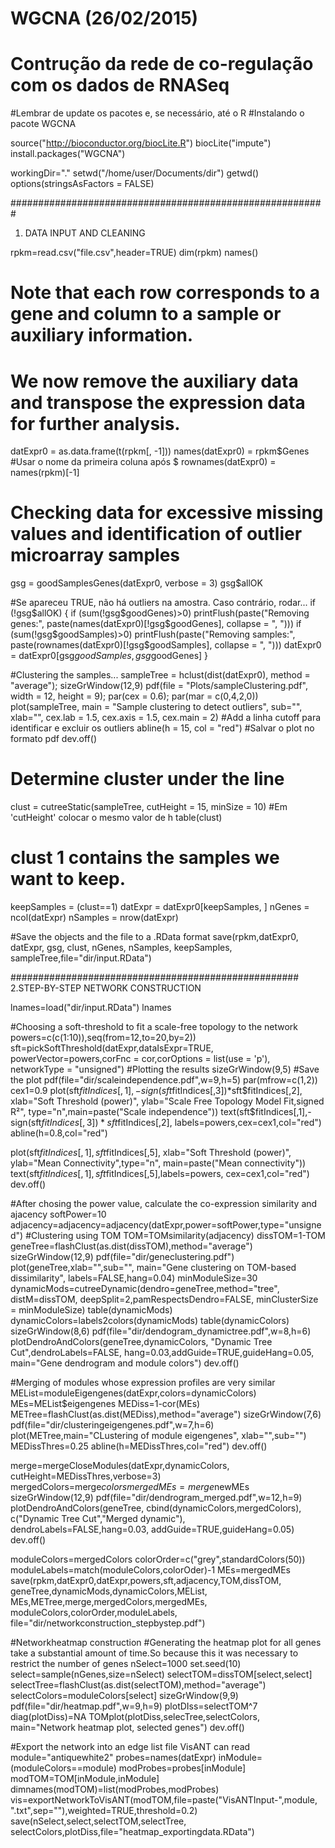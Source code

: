 # WGCNA (26/02/2015)
# Contrução da rede de co-regulação com os dados de RNASeq
#Lembrar de update os pacotes e, se necessário, até o R
#Instalando o pacote WGCNA

source("http://bioconductor.org/biocLite.R")
biocLite("impute")
install.packages("WGCNA")

workingDir="."
setwd("/home/user/Documents/dir")
getwd()
options(stringsAsFactors = FALSE)

#########################################################
1. DATA INPUT AND CLEANING

rpkm=read.csv("file.csv",header=TRUE)
dim(rpkm)
names()

# Note that each row corresponds to a gene and column to a sample or auxiliary information.
# We now remove the auxiliary data and transpose the expression data for further analysis.
datExpr0 = as.data.frame(t(rpkm[, -1]))
names(datExpr0) = rpkm$Genes                      #Usar o nome da primeira coluna após $
rownames(datExpr0) = names(rpkm)[-1]

# Checking data for excessive missing values and identification of outlier microarray samples
gsg = goodSamplesGenes(datExpr0, verbose = 3)
gsg$allOK

#Se apareceu TRUE, não há outliers na amostra. Caso contrário, rodar...
if (!gsg$allOK)
    {
    if (sum(!gsg$goodGenes)>0)
    printFlush(paste("Removing genes:", paste(names(datExpr0)[!gsg$goodGenes], collapse = ", ")))
    if (sum(!gsg$goodSamples)>0)
    printFlush(paste("Removing samples:", paste(rownames(datExpr0)[!gsg$goodSamples], collapse = ", ")))
    datExpr0 = datExpr0[gsg$goodSamples, gsg$goodGenes]
    }

#Clustering the samples...
sampleTree = hclust(dist(datExpr0), method = "average");
sizeGrWindow(12,9)
pdf(file = "Plots/sampleClustering.pdf", width = 12, height = 9);
par(cex = 0.6);
par(mar = c(0,4,2,0))
plot(sampleTree, main = "Sample clustering to detect outliers", sub="", xlab="", cex.lab = 1.5,
    cex.axis = 1.5, cex.main = 2)
#Add a linha cutoff para identificar e excluir os outliers
abline(h = 15, col = "red") 
#Salvar o plot no formato pdf
dev.off()

# Determine cluster under the line
clust = cutreeStatic(sampleTree, cutHeight = 15, minSize = 10)              #Em 'cutHeight' colocar o mesmo valor de h
table(clust)
# clust 1 contains the samples we want to keep.
keepSamples = (clust==1)
datExpr = datExpr0[keepSamples, ]
nGenes = ncol(datExpr)
nSamples = nrow(datExpr)

#Save the objects and the file to a .RData format
save(rpkm,datExpr0, datExpr, gsg, clust, nGenes, nSamples,
keepSamples, sampleTree,file="dir/input.RData")

####################################################
2.STEP-BY-STEP NETWORK CONSTRUCTION

lnames=load("dir/input.RData")
lnames

#Choosing a soft-threshold to fit a scale-free topology to the network
powers=c(c(1:10)),seq(from=12,to=20,by=2))
sft=pickSoftThreshold(datExpr,dataIsExpr=TRUE,
    powerVector=powers,corFnc = cor,corOptions = list(use = 'p'),
    networkType = "unsigned")
#Plotting the results
sizeGrWindow(9,5)
#Save the plot
pdf(file="dir/scaleindependence.pdf",w=9,h=5)
par(mfrow=c(1,2))
cex1=0.9
plot(sft$fitIndices[,1],-sign(sft$fitIndices[,3])*sft$fitIndices[,2],
    xlab="Soft Threshold (power)",
    ylab="Scale Free Topology Model Fit,signed R²",
    type="n",main=paste("Scale independence"))
text(sft$fitIndices[,1],-sign(sft$fitIndices[,3])*sft$fitIndices[,2],
    labels=powers,cex=cex1,col="red")
abline(h=0.8,col="red")

plot(sft$fitIndices[,1],sft$fitIndices[,5],
    xlab="Soft Threshold (power)",
    ylab="Mean Connectivity",type="n",
    main=paste("Mean connectivity"))
text(sft$fitIndices[,1],sft$fitIndices[,5],labels=powers,
    cex=cex1,col="red")
dev.off()

#After chosing the power value, calculate the co-expression similarity and ajacency
softPower=10
adjacency=adjacency=adjacency(datExpr,power=softPower,type="unsigned")
#Clustering using TOM
TOM=TOMsimilarity(adjacency)
dissTOM=1-TOM
geneTree=flashClust(as.dist(dissTOM),method="average")
sizeGrWindow(12,9)
pdf(file="dir/geneclustering.pdf")
plot(geneTree,xlab="",sub="",
    main="Gene clustering on TOM-based dissimilarity",
    labels=FALSE,hang=0.04)
minModuleSize=30
dynamicMods=cutreeDynamic(dendro=geneTree,method="tree", distM=dissTOM,
    deepSplit=2,pamRespectsDendro=FALSE,
    minClusterSize = minModuleSize)
table(dynamicMods)
dynamicColors=labels2colors(dynamicMods)
table(dynamicColors)
sizeGrWindow(8,6)
pdf(file="dir/dendogram_dynamictree.pdf",w=8,h=6)
plotDendroAndColors(geneTree,dynamicColors,
    "Dynamic Tree Cut",dendroLabels=FALSE,
    hang=0.03,addGuide=TRUE,guideHang=0.05,
    main="Gene dendrogram and module colors")
dev.off()

#Merging of modules whose expression profiles are very similar
MEList=moduleEigengenes(datExpr,colors=dynamicColors)
MEs=MEList$eigengenes
MEDiss=1-cor(MEs)
METree=flashClust(as.dist(MEDiss),method="average")
sizeGrWindow(7,6)
pdf(file="dir/clusteringeigengenes.pdf",w=7,h=6)
plot(METree,main="CLustering of module eigengenes",
    xlab="",sub="")
MEDissThres=0.25
abline(h=MEDissThres,col="red")
dev.off()

merge=mergeCloseModules(datExpr,dynamicColors,
    cutHeight=MEDissThres,verbose=3)
mergedColors=merge$colors
mergedMEs=merge$newMEs
sizeGrWindow(12,9)
pdf(file="dir/dendrogram_merged.pdf",w=12,h=9)
plotDendroAndColors(geneTree, cbind(dynamicColors,mergedColors),
    c("Dynamic Tree Cut","Merged dynamic"),
    dendroLabels=FALSE,hang=0.03,
    addGuide=TRUE,guideHang=0.05)
dev.off()

moduleColors=mergedColors
colorOrder=c("grey",standardColors(50))
moduleLabels=match(moduleColors,colorOder)-1
MEs=mergedMEs
save(rpkm,datExpr0,datExpr,powers,sft,adjacency,TOM,dissTOM,
    geneTree,dynamicMods,dynamicColors,MEList,
    MEs,METree,merge,mergedColors,mergedMEs,
    moduleColors,colorOrder,moduleLabels,
    file="dir/networkconstruction_stepbystep.pdf")

#Networkheatmap construction
#Generating the heatmap plot for all genes take a substantial amount of time.So because this 
it was necessary to restrict the number of genes
nSelect=1000
set.seed(10)
select=sample(nGenes,size=nSelect)
selectTOM=dissTOM[select,select]
selectTree=flashClust(as.dist(selectTOM),method="average")
selectColors=moduleColors[select]
sizeGrWindow(9,9)
pdf(file="dir/heatmap.pdf",w=9,h=9)
plotDIss=selectTOM^7
diag(plotDiss)=NA
TOMplot(plotDiss,selecTree,selectColors,
    main="Network heatmap plot, selected genes")
dev.off()

#Export the network into an edge list file VisANT can read
module="antiquewhite2"
probes=names(datExpr)
inModule=(moduleColors==module)
modProbes=probes[inModule]
modTOM=TOM[inModule,inModule]
dimnames(modTOM)=list(modProbes,modProbes)
vis=exportNetworkToVisANT(modTOM,file=paste("VisANTInput-",module,
".txt",sep=""),weighted=TRUE,threshold=0.2)
save(nSelect,select,selectTOM,selectTree,
    selectColors,plotDiss,file="heatmap_exportingdata.RData")
    





